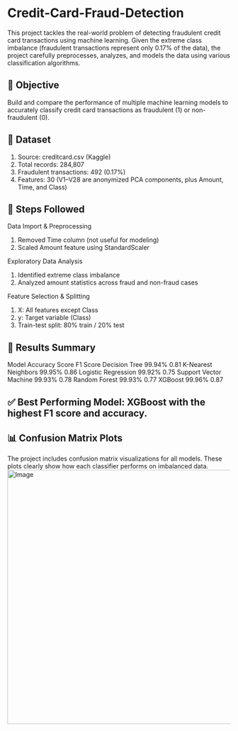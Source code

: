 # Credit-Card-Fraud-Detection
This project tackles the real-world problem of detecting fraudulent credit card transactions using machine learning. Given the extreme class imbalance (fraudulent transactions represent only 0.17% of the data), the project carefully preprocesses, analyzes, and models the data using various classification algorithms.

## 📌 Objective
Build and compare the performance of multiple machine learning models to accurately classify credit card transactions as fraudulent (1) or non-fraudulent (0).

## 📂 Dataset
1. Source: creditcard.csv (Kaggle)
2. Total records: 284,807
3. Fraudulent transactions: 492 (0.17%)
4. Features: 30 (V1–V28 are anonymized PCA components, plus Amount, Time, and Class)

## 🔧 Steps Followed
Data Import & Preprocessing
1. Removed Time column (not useful for modeling)
2. Scaled Amount feature using StandardScaler

Exploratory Data Analysis
1. Identified extreme class imbalance
2. Analyzed amount statistics across fraud and non-fraud cases

Feature Selection & Splitting
1. X: All features except Class
2. y: Target variable (Class)
3. Train-test split: 80% train / 20% test

## 🧪 Results Summary
Model	Accuracy Score	F1 Score
Decision Tree	99.94%	0.81
K-Nearest Neighbors	99.95%	0.86
Logistic Regression	99.92%	0.75
Support Vector Machine	99.93%	0.78
Random Forest	99.93%	0.77
XGBoost	99.96%	0.87

## ✅ Best Performing Model: XGBoost with the highest F1 score and accuracy.

## 📊 Confusion Matrix Plots
The project includes confusion matrix visualizations for all models. These plots clearly show how each classifier performs on imbalanced data.
<img width="614" height="573" alt="Image" src="https://github.com/user-attachments/assets/d19faed0-c1d4-4c1e-bd33-03033d1dfc91" />
